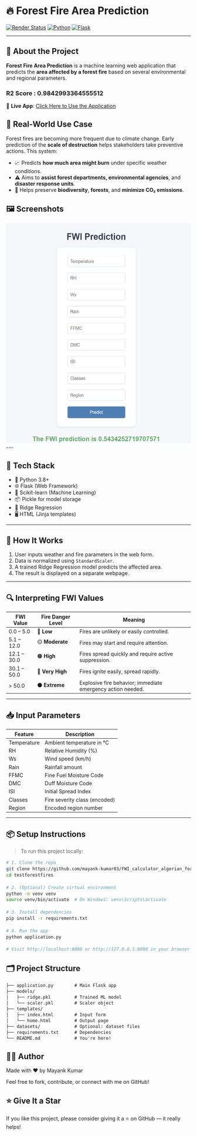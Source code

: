 # 🔥 Forest Fire Area Prediction

[![Render Status](https://img.shields.io/badge/Deployed-Live%20on%20Render-success?style=for-the-badge&logo=render)](https://testforestfires-dyi0.onrender.com/predict_data)
[![Python](https://img.shields.io/badge/Python-3.8+-blue?style=for-the-badge&logo=python)](https://www.python.org/)
[![Flask](https://img.shields.io/badge/Flask-Web%20Framework-black?style=for-the-badge&logo=flask)](https://flask.palletsprojects.com/)


---

## 🌱 About the Project

**Forest Fire Area Prediction** is a machine learning web application that predicts the **area affected by a forest fire** based on several environmental and regional parameters.

### R2 Score :  0.9842993364555512

🔗 **Live App**: [Click Here to Use the Application](https://fwi-calculator-algerian-forest-2.onrender.com)

## 🎯 Real-World Use Case

Forest fires are becoming more frequent due to climate change. Early prediction of the **scale of destruction** helps stakeholders take preventive actions. This system:

- 📈 Predicts **how much area might burn** under specific weather conditions.
- ⚠️ Aims to **assist forest departments, environmental agencies**, and **disaster response units**.
- 🌱 Helps preserve **biodiversity**, **forests**, and **minimize CO₂ emissions**.

## 🖼 Screenshots
<!-- Upload your screenshots to GitHub and paste the image URLs below --> 
<img src="images/Prediction_Page.png" alt="Prediction Page UI" width="550" height="600"/>
---

## 🚀 Tech Stack

- 🐍 Python 3.8+
- 🌐 Flask (Web Framework)
- 🤖 Scikit-learn (Machine Learning)
- 📦 Pickle for model storage
- 🧪 Ridge Regression
- 🖥️ HTML (Jinja templates)

---

## 🧠 How It Works

1. User inputs weather and fire parameters in the web form.
2. Data is normalized using `StandardScaler`.
3. A trained Ridge Regression model predicts the affected area.
4. The result is displayed on a separate webpage.

---

## 🔍 Interpreting FWI Values

| **FWI Value**   | **Fire Danger Level** | **Meaning** |
|-----------------|------------------------|-------------|
| 0.0 – 5.0       | 🔵 **Low**              | Fires are unlikely or easily controlled. |
| 5.1 – 12.0      | 🟡 **Moderate**         | Fires may start and require attention. |
| 12.1 – 30.0     | 🟠 **High**             | Fires spread quickly and require active suppression. |
| 30.1 – 50.0     | 🔴 **Very High**        | Fires ignite easily, spread rapidly. |
| > 50.0          | ⚫ **Extreme**           | Explosive fire behavior; immediate emergency action needed. |

---

## 📥 Input Parameters

| Feature    | Description                        |
|------------|------------------------------------|
| Temperature| Ambient temperature in °C          |
| RH         | Relative Humidity (%)              |
| Ws         | Wind speed (km/h)                  |
| Rain       | Rainfall amount                    |
| FFMC       | Fine Fuel Moisture Code            |
| DMC        | Duff Moisture Code                 |
| ISI        | Initial Spread Index               |
| Classes    | Fire severity class (encoded)      |
| Region     | Encoded region number              |

---

## 📦 Setup Instructions

> To run this project locally:

```bash
# 1. Clone the repo
git clone https://github.com/mayank-kumar03/FWI_calculator_algerian_forest
cd testforestfires

# 2. (Optional) Create virtual environment
python -m venv venv
source venv/bin/activate  # On Windows: venv\Scripts\activate

# 3. Install dependencies
pip install -r requirements.txt

# 4. Run the app
python application.py

# Visit http://localhost:8000 or http://127.0.0.1:8000 in your browser
```

## 🗂 Project Structure
```
├── application.py        # Main Flask app
├── models/
│   ├── ridge.pkl         # Trained ML model
│   └── scaler.pkl        # Scaler object
├── templates/
│   ├── index.html        # Input form
│   └── home.html         # Output page
├── datasets/             # Optional: dataset files
├── requirements.txt      # Dependencies
└── README.md             # You're here!
```

## 👨‍💻 Author
Made with ❤️ by Mayank Kumar

Feel free to fork, contribute, or connect with me on GitHub!

## ⭐ Give It a Star
If you like this project, please consider giving it a ⭐ on GitHub — it really helps!
